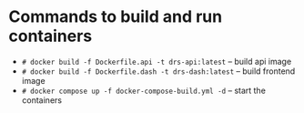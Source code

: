 # Commands to build and run containers

- `# docker build -f Dockerfile.api -t drs-api:latest` – build api image
- `# docker build -f Dockerfile.dash -t drs-dash:latest` – build frontend image
- `# docker compose up -f docker-compose-build.yml -d` – start the containers